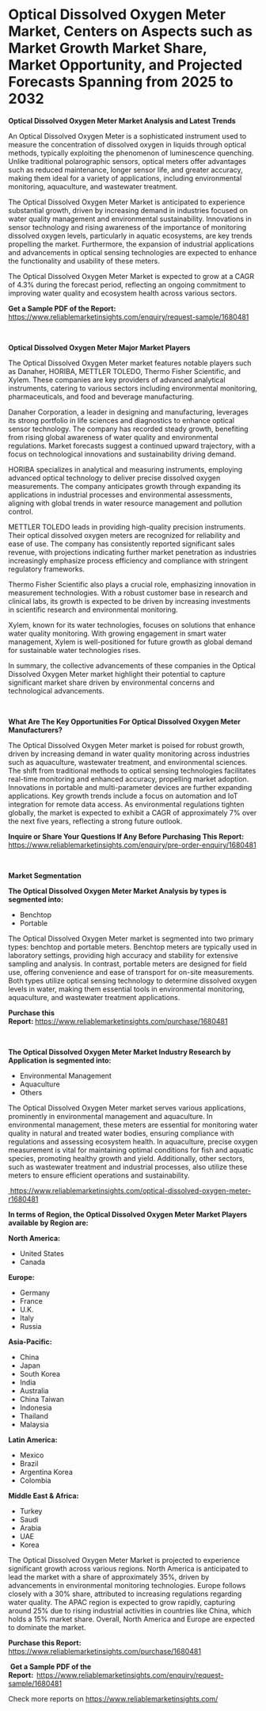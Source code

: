 <p><h1>Optical Dissolved Oxygen Meter Market, Centers on Aspects such as Market Growth Market Share, Market Opportunity, and Projected Forecasts Spanning from 2025 to 2032</h1></p><p><strong>Optical Dissolved Oxygen Meter Market Analysis and Latest Trends</strong></p>
<p><p>An Optical Dissolved Oxygen Meter is a sophisticated instrument used to measure the concentration of dissolved oxygen in liquids through optical methods, typically exploiting the phenomenon of luminescence quenching. Unlike traditional polarographic sensors, optical meters offer advantages such as reduced maintenance, longer sensor life, and greater accuracy, making them ideal for a variety of applications, including environmental monitoring, aquaculture, and wastewater treatment.</p><p>The Optical Dissolved Oxygen Meter Market is anticipated to experience substantial growth, driven by increasing demand in industries focused on water quality management and environmental sustainability. Innovations in sensor technology and rising awareness of the importance of monitoring dissolved oxygen levels, particularly in aquatic ecosystems, are key trends propelling the market. Furthermore, the expansion of industrial applications and advancements in optical sensing technologies are expected to enhance the functionality and usability of these meters. </p><p>The Optical Dissolved Oxygen Meter Market is expected to grow at a CAGR of 4.3% during the forecast period, reflecting an ongoing commitment to improving water quality and ecosystem health across various sectors.</p></p>
<p><strong>Get a Sample PDF of the Report:&nbsp;</strong> <a href="https://www.reliablemarketinsights.com/enquiry/request-sample/1680481?utm_campaign=2717&utm_medium=2&utm_source=Github&utm_content=ia&utm_term=10042025&utm_id=optical-dissolved-oxygen-meter">https://www.reliablemarketinsights.com/enquiry/request-sample/1680481</a></p>
<p>&nbsp;</p>
<p><strong>Optical Dissolved Oxygen Meter Major Market Players</strong></p>
<p><p>The Optical Dissolved Oxygen Meter market features notable players such as Danaher, HORIBA, METTLER TOLEDO, Thermo Fisher Scientific, and Xylem. These companies are key providers of advanced analytical instruments, catering to various sectors including environmental monitoring, pharmaceuticals, and food and beverage manufacturing.</p><p>Danaher Corporation, a leader in designing and manufacturing, leverages its strong portfolio in life sciences and diagnostics to enhance optical sensor technology. The company has recorded steady growth, benefiting from rising global awareness of water quality and environmental regulations. Market forecasts suggest a continued upward trajectory, with a focus on technological innovations and sustainability driving demand.</p><p>HORIBA specializes in analytical and measuring instruments, employing advanced optical technology to deliver precise dissolved oxygen measurements. The company anticipates growth through expanding its applications in industrial processes and environmental assessments, aligning with global trends in water resource management and pollution control.</p><p>METTLER TOLEDO leads in providing high-quality precision instruments. Their optical dissolved oxygen meters are recognized for reliability and ease of use. The company has consistently reported significant sales revenue, with projections indicating further market penetration as industries increasingly emphasize process efficiency and compliance with stringent regulatory frameworks.</p><p>Thermo Fisher Scientific also plays a crucial role, emphasizing innovation in measurement technologies. With a robust customer base in research and clinical labs, its growth is expected to be driven by increasing investments in scientific research and environmental monitoring.</p><p>Xylem, known for its water technologies, focuses on solutions that enhance water quality monitoring. With growing engagement in smart water management, Xylem is well-positioned for future growth as global demand for sustainable water technologies rises.</p><p>In summary, the collective advancements of these companies in the Optical Dissolved Oxygen Meter market highlight their potential to capture significant market share driven by environmental concerns and technological advancements.</p></p>
<p>&nbsp;</p>
<p><strong>What Are The Key Opportunities For Optical Dissolved Oxygen Meter Manufacturers?</strong></p>
<p><p>The Optical Dissolved Oxygen Meter market is poised for robust growth, driven by increasing demand in water quality monitoring across industries such as aquaculture, wastewater treatment, and environmental sciences. The shift from traditional methods to optical sensing technologies facilitates real-time monitoring and enhanced accuracy, propelling market adoption. Innovations in portable and multi-parameter devices are further expanding applications. Key growth trends include a focus on automation and IoT integration for remote data access. As environmental regulations tighten globally, the market is expected to exhibit a CAGR of approximately 7% over the next five years, reflecting a strong future outlook.</p></p>
<p><strong>Inquire or Share Your Questions If Any Before Purchasing This Report:</strong> <a href="https://www.reliablemarketinsights.com/enquiry/pre-order-enquiry/1680481?utm_campaign=2717&utm_medium=2&utm_source=Github&utm_content=ia&utm_term=10042025&utm_id=optical-dissolved-oxygen-meter">https://www.reliablemarketinsights.com/enquiry/pre-order-enquiry/1680481</a></p>
<p>&nbsp;</p>
<p><strong>Market Segmentation</strong></p>
<p><strong>The Optical Dissolved Oxygen Meter Market Analysis by types is segmented into:</strong></p>
<p><ul><li>Benchtop</li><li>Portable</li></ul></p>
<p><p>The Optical Dissolved Oxygen Meter market is segmented into two primary types: benchtop and portable meters. Benchtop meters are typically used in laboratory settings, providing high accuracy and stability for extensive sampling and analysis. In contrast, portable meters are designed for field use, offering convenience and ease of transport for on-site measurements. Both types utilize optical sensing technology to determine dissolved oxygen levels in water, making them essential tools in environmental monitoring, aquaculture, and wastewater treatment applications.</p></p>
<p><strong>Purchase this Report:&nbsp;</strong><a href="https://www.reliablemarketinsights.com/purchase/1680481?utm_campaign=2717&utm_medium=2&utm_source=Github&utm_content=ia&utm_term=10042025&utm_id=optical-dissolved-oxygen-meter">https://www.reliablemarketinsights.com/purchase/1680481</a></p>
<p>&nbsp;</p>
<p><strong>The Optical Dissolved Oxygen Meter Market Industry Research by Application is segmented into:</strong></p>
<p><ul><li>Environmental Management</li><li>Aquaculture</li><li>Others</li></ul></p>
<p><p>The Optical Dissolved Oxygen Meter market serves various applications, prominently in environmental management and aquaculture. In environmental management, these meters are essential for monitoring water quality in natural and treated water bodies, ensuring compliance with regulations and assessing ecosystem health. In aquaculture, precise oxygen measurement is vital for maintaining optimal conditions for fish and aquatic species, promoting healthy growth and yield. Additionally, other sectors, such as wastewater treatment and industrial processes, also utilize these meters to ensure efficient operations and sustainability.</p></p>
<p><a href="https://www.reliablemarketinsights.com/optical-dissolved-oxygen-meter-r1680481?utm_campaign=2717&utm_medium=2&utm_source=Github&utm_content=ia&utm_term=10042025&utm_id=optical-dissolved-oxygen-meter">&nbsp;https://www.reliablemarketinsights.com/optical-dissolved-oxygen-meter-r1680481</a></p>
<p><strong>In terms of Region, the Optical Dissolved Oxygen Meter Market Players available by Region are:</strong></p>
<p>
    <p> <strong> North America: </strong>
        <ul>
            <li>United States</li>
            <li>Canada</li>
        </ul>
        </p> 
    <p> <strong> Europe: </strong>
        <ul>
            <li>Germany</li>
            <li>France</li>
            <li>U.K.</li>
            <li>Italy</li>
            <li>Russia</li>
        </ul>
        </p> 
    <p> <strong> Asia-Pacific: </strong>
        <ul>
            <li>China</li>
            <li>Japan</li>
            <li>South Korea</li>
            <li>India</li>
            <li>Australia</li>
            <li>China Taiwan</li>
            <li>Indonesia</li>
            <li>Thailand</li>
            <li>Malaysia</li>
        </ul>
        </p> 
    <p> <strong> Latin America: </strong>
        <ul>
            <li>Mexico</li>
            <li>Brazil</li>
            <li>Argentina Korea</li>
            <li>Colombia</li>
        </ul>
        </p> 
    <p> <strong> Middle East & Africa: </strong>
        <ul>
            <li>Turkey</li>
            <li>Saudi</li>
            <li>Arabia</li>
            <li>UAE</li>
            <li>Korea</li>
        </ul>
    </p>
    </p>
<p><p>The Optical Dissolved Oxygen Meter Market is projected to experience significant growth across various regions. North America is anticipated to lead the market with a share of approximately 35%, driven by advancements in environmental monitoring technologies. Europe follows closely with a 30% share, attributed to increasing regulations regarding water quality. The APAC region is expected to grow rapidly, capturing around 25% due to rising industrial activities in countries like China, which holds a 15% market share. Overall, North America and Europe are expected to dominate the market.</p></p>
<p><strong>Purchase this Report: </strong><a href="https://www.reliablemarketinsights.com/purchase/1680481?utm_campaign=2717&utm_medium=2&utm_source=Github&utm_content=ia&utm_term=10042025&utm_id=optical-dissolved-oxygen-meter">https://www.reliablemarketinsights.com/purchase/1680481</a></p>
<p>&nbsp;<strong>Get a Sample PDF of the Report:&nbsp;&nbsp;</strong><a href="https://www.reliablemarketinsights.com/enquiry/request-sample/1680481?utm_campaign=2717&utm_medium=2&utm_source=Github&utm_content=ia&utm_term=10042025&utm_id=optical-dissolved-oxygen-meter">https://www.reliablemarketinsights.com/enquiry/request-sample/1680481</a></p>
<p><strong></strong></p>
<p>Check more reports on <a href="https://www.reliablemarketinsights.com/?utm_campaign=2717&utm_medium=2&utm_source=Github&utm_content=ia&utm_term=10042025&utm_id=optical-dissolved-oxygen-meter">https://www.reliablemarketinsights.com/</a></p>